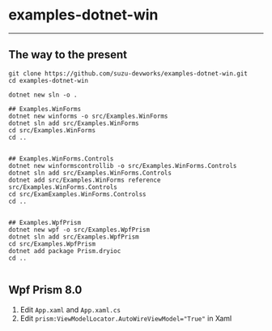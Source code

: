 # examples-dotnet-win

---

## The way to the present

```shell
git clone https://github.com/suzu-devworks/examples-dotnet-win.git
cd examples-dotnet-win

dotnet new sln -o .

## Examples.WinForms
dotnet new winforms -o src/Examples.WinForms
dotnet sln add src/Examples.WinForms
cd src/Examples.WinForms
cd ..


## Examples.WinForms.Controls
dotnet new winformscontrollib -o src/Examples.WinForms.Controls
dotnet sln add src/Examples.WinForms.Controls
dotnet add src/Examples.WinForms reference src/Examples.WinForms.Controls
cd src/ExamExamples.WinForms.Controlss
cd ..


## Examples.WpfPrism
dotnet new wpf -o src/Examples.WpfPrism
dotnet sln add src/Examples.WpfPrism
cd src/Examples.WpfPrism
dotnet add package Prism.dryioc
cd ..


```

## Wpf Prism 8.0

1. Edit `App.xaml` and `App.xaml.cs`
2. Edit `prism:ViewModelLocator.AutoWireViewModel="True"` in Xaml

